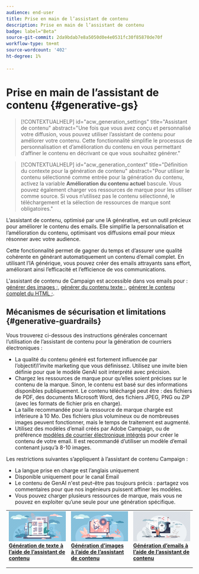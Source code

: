 ```yaml
---
audience: end-user
title: Prise en main de l’assistant de contenu
description: Prise en main de l’assistant de contenu
badge: label="Beta"
source-git-commit: 2da9bdab7e8a5050d0e4e0531fc30f85870de70f
workflow-type: tm+mt
source-wordcount: '402'
ht-degree: 1%

---
```



# Prise en main de l’assistant de contenu {#generative-gs}

>[!CONTEXTUALHELP]
>id="acw_generation_settings"
>title="Assistant de contenu"
>abstract="Une fois que vous avez conçu et personnalisé votre diffusion, vous pouvez utiliser l’assistant de contenu pour améliorer votre contenu. Cette fonctionnalité simplifie le processus de personnalisation et d’amélioration du contenu en vous permettant d’affiner le contenu en décrivant ce que vous souhaitez générer."


>[!CONTEXTUALHELP]
>id="acw_generation_context"
>title="Définition du contexte pour la génération de contenu"
>abstract="Pour utiliser le contenu sélectionné comme entrée pour la génération du contenu, activez la variable **Amélioration du contenu actuel** bascule. Vous pouvez également charger vos ressources de marque pour les utiliser comme source. Si vous n’utilisez pas le contenu sélectionné, le téléchargement et la sélection de ressources de marque sont obligatoires."

L’assistant de contenu, optimisé par une IA générative, est un outil précieux pour améliorer le contenu des emails. Elle simplifie la personnalisation et l’amélioration du contenu, optimisant vos diffusions email pour mieux résonner avec votre audience.

Cette fonctionnalité permet de gagner du temps et d’assurer une qualité cohérente en générant automatiquement un contenu d’email complet. En utilisant l’IA générique, vous pouvez créer des emails attrayants sans effort, améliorant ainsi l’efficacité et l’efficience de vos communications.

L&#39;assistant de contenu de Campaign est accessible dans vos emails pour : [générer des images ;](generative-image.md), [générer du contenu texte ;](generative-content.md), [générer le contenu complet du HTML ;](generative-email.md).


## Mécanismes de sécurisation et limitations {#generative-guardrails}

Vous trouverez ci-dessous des instructions générales concernant l’utilisation de l’assistant de contenu pour la génération de courriers électroniques :

* La qualité du contenu généré est fortement influencée par l’objectif/l’invite marketing que vous définissez. Utilisez une invite bien définie pour que le modèle GenAI soit interprété avec précision. 
* Chargez les ressources de marque pour qu’elles soient précises sur le contenu de la marque. Sinon, le contenu est basé sur des informations disponibles publiquement. Le contenu téléchargé peut être : des fichiers de PDF, des documents Microsoft Word, des fichiers JPEG, PNG ou ZIP (avec les formats de fichier pris en charge).
* La taille recommandée pour la ressource de marque chargée est inférieure à 10 Mo. Des fichiers plus volumineux ou de nombreuses images peuvent fonctionner, mais le temps de traitement est augmenté.
* Utilisez des modèles d’email créés par Adobe Campaign, ou de préférence [modèles de courrier électronique intégrés](../content/email-sample-templates.md) pour créer le contenu de votre email. Il est recommandé d’utiliser un modèle d’email contenant jusqu’à 8-10 images.


Les restrictions suivantes s’appliquent à l’assistant de contenu Campaign :

* La langue prise en charge est l’anglais uniquement
* Disponible uniquement pour le canal Email
* Le contenu de GenAI n&#39;est peut-être pas toujours précis : partagez vos commentaires pour que nos ingénieurs puissent affiner les modèles.
* Vous pouvez charger plusieurs ressources de marque, mais vous ne pouvez en exploiter qu’une seule pour une génération spécifique.

<table style="table-layout:fixed"><tr style="border: 0;">
<td>
<a href="generative-content.md">
<img alt="Génération de texte" src="assets/do-not-localize/text-genai.jpeg">
</a>
<div>
<a href="generative-content.md"><strong>Génération de texte à l’aide de l’assistant de contenu</strong></a>
</div>
<p>
</td>
<td>
<a href="generative-image.md">
<img alt="Génération d’images" src="assets/do-not-localize/image-genai.jpeg">
</a>
<div><a href="generative-image.md"><strong>Génération d’images à l’aide de l’assistant de contenu</strong>
</div>
<p>
</td>
<td>
<a href="generative-email.md">
<img alt="Génération d&apos;emails" src="assets/do-not-localize/email-genai.jpeg">
</a>
<div>
<a href="generative-email.md"><strong>Génération d’emails à l’aide de l’assistant de contenu</strong></a>
</div>
<p></td>
</tr></table>

